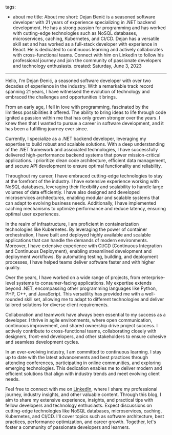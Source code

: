 tags:
  - about me
title: About me
short: Dejan Đenić is a seasoned software developer with 21 years of experience specializing in .NET backend development. He has a strong passion for programming and has worked with cutting-edge technologies such as NoSQL databases, microservices, caching, Kubernetes, and CI/CD. Dejan has a versatile skill set and has worked as a full-stack developer with experience in React. He is dedicated to continuous learning and actively collaborates with cross-functional teams. Connect with him on LinkedIn to follow his professional journey and join the community of passionate developers and technology enthusiasts.
created: Saturday, June 3, 2023
---

Hello, I'm Dejan Đenić, a seasoned software developer with over two decades of experience in the industry. With a remarkable track record spanning 21 years, I have witnessed the evolution of technology and embraced the challenges and opportunities it brings.

From an early age, I fell in love with programming, fascinated by the limitless possibilities it offered. The ability to bring ideas to life through code ignited a passion within me that has only grown stronger over the years. I knew then that I wanted to pursue a career in software development, and it has been a fulfilling journey ever since.

Currently, I specialize as a .NET backend developer, leveraging my expertise to build robust and scalable solutions. With a deep understanding of the .NET framework and associated technologies, I have successfully delivered high-performance backend systems that power mission-critical applications. I prioritize clean code architecture, efficient data management, and secure API development to ensure optimal functionality and reliability.

Throughout my career, I have embraced cutting-edge technologies to stay at the forefront of the industry. I have extensive experience working with NoSQL databases, leveraging their flexibility and scalability to handle large volumes of data efficiently. I have also designed and developed microservices architectures, enabling modular and scalable systems that can adapt to evolving business needs. Additionally, I have implemented caching mechanisms to optimize performance and reduce latency, ensuring optimal user experiences.

In the realm of infrastructure, I am proficient in containerization technologies like Kubernetes. By leveraging the power of container orchestration, I have built and deployed highly available and scalable applications that can handle the demands of modern environments. Moreover, I have extensive experience with CI/CD (Continuous Integration and Continuous Deployment), enabling streamlined development and deployment workflows. By automating testing, building, and deployment processes, I have helped teams deliver software faster and with higher quality.

Over the years, I have worked on a wide range of projects, from enterprise-level systems to consumer-facing applications. My expertise extends beyond .NET, encompassing other programming languages like Python, PHP, C++, and JavaScript. This versatility has provided me with a well-rounded skill set, allowing me to adapt to different technologies and deliver tailored solutions for diverse client requirements.

Collaboration and teamwork have always been essential to my success as a developer. I thrive in agile environments, where open communication, continuous improvement, and shared ownership drive project success. I actively contribute to cross-functional teams, collaborating closely with designers, front-end developers, and other stakeholders to ensure cohesive and seamless development cycles.

In an ever-evolving industry, I am committed to continuous learning. I stay up to date with the latest advancements and best practices through attending conferences, participating in online communities, and exploring emerging technologies. This dedication enables me to deliver modern and efficient solutions that align with industry trends and meet evolving client needs.

Feel free to connect with me on [LinkedIn](https://www.linkedin.com/in/dejandjenic/), where I share my professional journey, industry insights, and other valuable content. Through this blog, I aim to share my extensive experience, insights, and practical tips with fellow developers and technology enthusiasts. Expect discussions on cutting-edge technologies like NoSQL databases, microservices, caching, Kubernetes, and CI/CD. I'll cover topics such as software architecture, best practices, performance optimization, and career growth. Together, let's foster a community of passionate developers and learners.